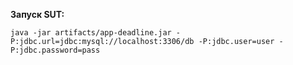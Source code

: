 **Запуск SUT:**

`java -jar artifacts/app-deadline.jar -P:jdbc.url=jdbc:mysql://localhost:3306/db -P:jdbc.user=user -P:jdbc.password=pass`
